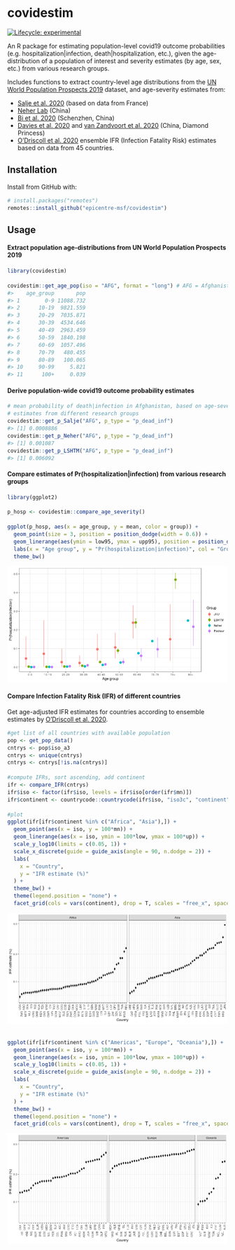 
<!-- README.md is generated from README.Rmd. Please edit that file -->

# covidestim

<!-- badges: start -->

[![Lifecycle:
experimental](https://img.shields.io/badge/lifecycle-experimental-orange.svg)](https://www.tidyverse.org/lifecycle/#experimental)
<!-- badges: end -->

An R package for estimating population-level covid19 outcome
probabilities (e.g. hospitalization|infection, death|hospitalization,
etc.), given the age-distribution of a population of interest and
severity estimates (by age, sex, etc.) from various research groups.

Includes functions to extract country-level age distributions from the
[UN World Population Prospects
2019](https://population.un.org/wpp/Download/Standard/Population/)
dataset, and age-severity estimates from:

  - [Salje et al. 2020](https://doi.org/10.1126/science.abc3517) (based
    on data from France)
  - [Neher Lab](https://doi.org/10.1101/2020.05.05.20091363) (China)
  - [Bi et al. 2020](https://doi.org/10.1101/2020.03.03.20028423)
    (Schenzhen, China)
  - [Davies et al. 2020](https://doi.org/10.1101/2020.03.24.20043018)
    and [van Zandvoort et
    al. 2020](https://doi.org/10.1101/2020.04.27.20081711) (China,
    Diamond Princess)
  - [O’Driscoll et
    al. 2020](https://doi.org/10.1101/2020.08.24.20180851) ensemble IFR
    (Infection Fatality Risk) estimates based on data from 45 countries.

## Installation

Install from GitHub with:

``` r
# install.packages("remotes")
remotes::install_github("epicentre-msf/covidestim")
```

## Usage

#### Extract population age-distributions from UN World Population Prospects 2019

``` r
library(covidestim)

covidestim::get_age_pop(iso = "AFG", format = "long") # AFG = Afghanistan
#>    age_group       pop
#> 1        0-9 11088.732
#> 2      10-19  9821.559
#> 3      20-29  7035.871
#> 4      30-39  4534.646
#> 5      40-49  2963.459
#> 6      50-59  1840.198
#> 7      60-69  1057.496
#> 8      70-79   480.455
#> 9      80-89   100.065
#> 10     90-99     5.821
#> 11      100+     0.039
```

#### Derive population-wide covid19 outcome probability estimates

``` r
# mean probability of death|infection in Afghanistan, based on age-severity
# estimates from different research groups
covidestim::get_p_Salje("AFG", p_type = "p_dead_inf")
#> [1] 0.0008886
covidestim::get_p_Neher("AFG", p_type = "p_dead_inf")
#> [1] 0.001087
covidestim::get_p_LSHTM("AFG", p_type = "p_dead_inf")
#> [1] 0.006092
```

#### Compare estimates of Pr(hospitalization|infection) from various research groups

``` r
library(ggplot2)

p_hosp <- covidestim::compare_age_severity()

ggplot(p_hosp, aes(x = age_group, y = mean, color = group)) +
  geom_point(size = 3, position = position_dodge(width = 0.6)) +
  geom_linerange(aes(ymin = low95, ymax = upp95), position = position_dodge(width = 0.6)) +
  labs(x = "Age group", y = "Pr(hospitalization|infection)", col = "Group") +
  theme_bw()
```

![](man/figures/unnamed-chunk-5-1.png)<!-- -->

#### Compare Infection Fatality Risk (IFR) of different countries

Get age-adjusted IFR estimates for countries according to ensemble
estimates by [O’Driscoll et
al. 2020](https://doi.org/10.1101/2020.08.24.20180851).

``` r
#get list of all countries with available population
pop <- get_pop_data()
cntrys <- pop$iso_a3
cntrys <- unique(cntrys)
cntrys <- cntrys[!is.na(cntrys)]

#compute IFRs, sort ascending, add continent
ifr <- compare_IFR(cntrys)
ifr$iso <- factor(ifr$iso, levels = ifr$iso[order(ifr$mn)])
ifr$continent <- countrycode::countrycode(ifr$iso, "iso3c", "continent")

#plot
ggplot(ifr[ifr$continent %in% c("Africa", "Asia"),]) +
  geom_point(aes(x = iso, y = 100*mn)) +
  geom_linerange(aes(x = iso, ymin = 100*low, ymax = 100*up)) +
  scale_y_log10(limits = c(0.05, 1)) +
  scale_x_discrete(guide = guide_axis(angle = 90, n.dodge = 2)) +
  labs(
    x = "Country",
    y = "IFR estimate (%)"
  ) +
  theme_bw() +
  theme(legend.position = "none") +
  facet_grid(cols = vars(continent), drop = T, scales = "free_x", space = "free_x")
```

![](man/figures/unnamed-chunk-6-1.png)<!-- -->

``` r

ggplot(ifr[ifr$continent %in% c("Americas", "Europe", "Oceania"),]) +
  geom_point(aes(x = iso, y = 100*mn)) +
  geom_linerange(aes(x = iso, ymin = 100*low, ymax = 100*up)) +
  scale_y_log10(limits = c(0.05, 1)) +
  scale_x_discrete(guide = guide_axis(angle = 90, n.dodge = 2)) +
  labs(
    x = "Country",
    y = "IFR estimate (%)"
  ) +
  theme_bw() +
  theme(legend.position = "none") +
  facet_grid(cols = vars(continent), drop = T, scales = "free_x", space = "free_x")
```

![](man/figures/unnamed-chunk-6-2.png)<!-- -->
